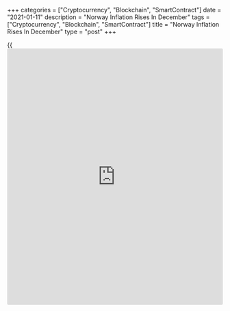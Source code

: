+++
categories = ["Cryptocurrency", "Blockchain", "SmartContract"]
date = "2021-01-11"
description = "Norway Inflation Rises In December"
tags = ["Cryptocurrency", "Blockchain", "SmartContract"]
title = "Norway Inflation Rises In December"
type = "post"
+++

{{<iframe id="large-banner" src="https://www.bounty.group/#slide=23.0" width="100%" height="600" scrolling="no" style="border: 0px solid rgb(216, 221, 230); border-radius: 3px;">}}

Norway's consumer price inflation rose in December, data from Statistics
Norway showed on Monday.

The consumer price index rose 1.4 percent year-on-year in December,
following a 0.7 percent increase in November. Economists had expected
rise of 1.2 percent.

Prices for furnishings, household equipment and routine maintenance grew
8.0 percent yearly in November. Prices for recreation and culture gained
3.8 percent and those of miscellaneous goods and services rose 4.1
percent.

Prices for alcoholic beverages and tobacco rose 2.7 percent. Prices for
food and non-alcoholic beverages, and communication increased by 2.7
percent, each.

The core inflation rate rose to 3.0 percent in December from 2.9 percent
in the preceding month. Economists had expected a rate of 3.1 percent.

On a month-on-month basis, consumer prices rose 0.4 percent in December,
after a 0.7 percent decrease in the prior month.

The core CPI fell 0.1 percent monthly in December, following a 0.2
percent decline in the preceding month.

The EU measure of harmonized index of consumer prices, or HICP, rose 1.4
percent yearly in December, following a 0.4 percent increase in the
prior month.

On a monthly basis, the HICP rose 0.6 percent in December, after a 0.9
percent decrease in the preceding month.

Separate data from the statistical office showed that the producer price
index declined 5.7 percent annually in December, following a 3.4 percent
decrease in November.

On a monthly basis, producer prices rose 1.6 percent in December,
following a 4.5 percent gain in the preceding month.

For comments and feedback [contact](https://www.playgroundfx.com/contact/): editorial@rtt[news](https://www.letsplayfx.com/blog/forex-news-website/).com

[Economic News][1]

 **What parts of the world are seeing the best (and worst) economic
performances lately? Click[here][2] to check out our [Econ Scorecard][2]
and find out! See up-to-the-moment [ranking](https://www.playgroundfx.com/blog/crypto-exchange-ranking/)s for the best and worst
performers in [GDP][3], [unemployment rate][4], [inflation][2] and much
more.**

   1. www.rtt[news](https://www.letsplayfx.com/blog/forex-news-website/).com/Content/EconomicNews.aspx
   2. www.rtt[news](https://www.letsplayfx.com/blog/forex-news-website/).com/economic-scorecard/world-rank/CPI/highest-performance.aspx
   3. www.rtt[news](https://www.letsplayfx.com/blog/forex-news-website/).com/economic-scorecard/world-rank/GDP/highest-performance.aspx
   4. www.rtt[news](https://www.letsplayfx.com/blog/forex-news-website/).com/economic-scorecard/world-rank/unemployment-rate/lowest-performance.aspx